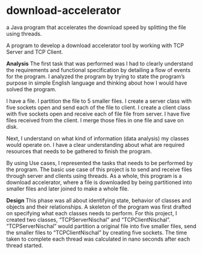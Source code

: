 # download-accelerator
a Java program that accelerates the download speed by splitting the file using threads.

A program to develop a download accelerator tool by working with TCP Server and
TCP Client.

**Analysis**
The first task that was performed was I had to clearly understand the requirements
and functional specification by detailing a flow of events for the program. I analyzed
the program by trying to state the program’s purpose in simple English language and
thinking about how I would have solved the program.

I have a file. I partition the file to 5 smaller files.
I create a server class with five sockets open and send each of the file to client.
I create a client class with five sockets open and receive each of file file from server.
I have five files received from the client. I merge those files in one file and save on
disk.

Next, I understand on what kind of information (data analysis) my classes would
operate on. I have a clear understanding about what are required resources that
needs to be gathered to finish the program.

By using Use cases, I represented the tasks that needs to be performed by the
program. The basic use case of this project is to send and receive files through server
and clients using threads. As a whole, this program is a download accelerator, where a
file is downloaded by being partitioned into smaller files and later joined to make a
whole file.

**Design**
This phase was all about identifying state, behavior of classes and objects and their
relationships. A skeleton of the program was first drafted on specifying what each
classes needs to perform. For this project, I created two classes, “TCPServerNischal”
and “TCPClientNischal”. “TCPServerNischal” would partition a original file into five
smaller files, send the smaller files to “TCPClientNischal” by creating five sockets.
The time taken to complete each thread was calculated in nano seconds after each
thread started.
